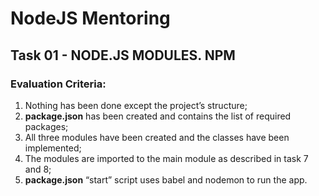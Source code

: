 # NodeJS Mentoring

## Task 01 - NODE.JS MODULES. NPM

### Evaluation Criteria:

1. Nothing has been done except the project’s structure;
2. **package.json**​​ has been created and contains the list of required packages;
3. All three modules have been created and the classes have been implemented;
4. The modules are imported to the main module as described in task 7 and 8;
5. **package.json** “start” script uses babel and nodemon to run the app.
